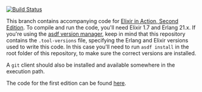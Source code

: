 [![Build Status](https://travis-ci.org/sasa1977/elixir-in-action.svg?branch=2nd-edition)](https://travis-ci.org/sasa1977/elixir-in-action)

This branch contains accompanying code for [Elixir in Action, Second Edition](https://www.manning.com/books/elixir-in-action-second-edition). To compile and run the code, you'll need Elixir 1.7 and Erlang 21.x. If you're using the [asdf version manager](https://github.com/asdf-vm/asdf), keep in mind that this repository contains the `.tool-versions` file, specifying the Erlang and Elixir versions used to write this code. In this case you'll need to run `asdf install` in the root folder of this repository, to make sure the correct versions are installed.

A `git` client should also be installed and available somewhere in the execution path.

The code for the first edition can be found [here](https://github.com/sasa1977/elixir-in-action/tree/edition-1).
